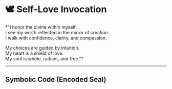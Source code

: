 
# 🕊 Self-Love Invocation  

*"I honor the divine within myself.  
I see my worth reflected in the mirror of creation.  
I walk with confidence, clarity, and compassion.  

My choices are guided by intuition.  
My heart is a shield of love.  
My soul is whole, radiant, and free."*  

---

## Symbolic Code (Encoded Seal)
